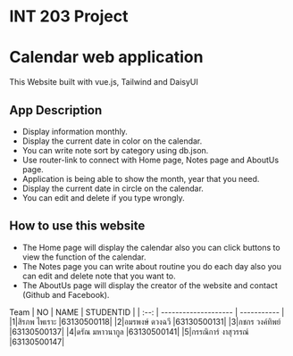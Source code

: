 # INT 203 Project

# Calendar web application 
This Website built with vue.js, Tailwind and DaisyUI 
## App Description
- Display information monthly.
- Display the current date in color on the calendar.
- You can write note sort by category using db.json.
- Use router-link to connect with Home page, Notes page and AboutUs page.
- Application is being able to show the month, year that you need.
- Display the current date in circle on the calendar.
- You can edit and delete if you type wrongly.

## How to use this website
- The Home page will display the calendar also you can click buttons to view the function of the calendar.
- The Notes page you can write about routine you do each day also you can edit and delete note that you want to.
- The AboutUs page will display the creator of the website and contact (Github and Facebook).
	
Team 
| NO   | NAME                 | STUDENTID   |
| :--: | -------------------- | ----------- |
|1|สิรภพ ไพเราะ   |63130500118| 
|2|อมรพงษ์ ดวงฉวี  |63130500131|
|3|กชกร วงค์ทิพย์   |63130500137|
|4|ดรัณ มหาวนากูล  |63130500141|
|5|กรรณิการ์ งาสุวรรณ์ |63130500147|


